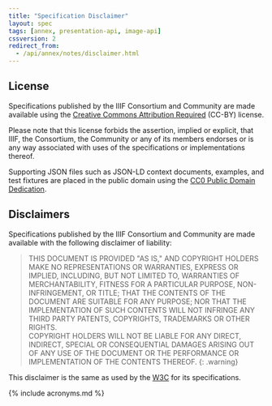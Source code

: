 ```yaml
---
title: "Specification Disclaimer"
layout: spec
tags: [annex, presentation-api, image-api]
cssversion: 2
redirect_from:
  - /api/annex/notes/disclaimer.html
---
```


## License

Specifications published by the IIIF Consortium and Community are made available using the [Creative Commons Attribution Required][cc-by] (CC-BY) license.

Please note that this license forbids the assertion, implied or explicit, that IIIF, the Consortium, the Community or any of its members endorses or is any way associated with uses of the specifications or implementations thereof.

Supporting JSON files such as JSON-LD context documents, examples, and test fixtures are placed in the public domain using the [CC0 Public Domain Dedication][cc0].

## Disclaimers

Specifications published by the IIIF Consortium and Community are made available with the following disclaimer of liability:

> THIS DOCUMENT IS PROVIDED "AS IS," AND COPYRIGHT HOLDERS MAKE NO REPRESENTATIONS OR WARRANTIES, EXPRESS OR IMPLIED, INCLUDING, BUT NOT LIMITED TO, WARRANTIES OF MERCHANTABILITY, FITNESS FOR A PARTICULAR PURPOSE, NON-INFRINGEMENT, OR TITLE; THAT THE CONTENTS OF THE DOCUMENT ARE SUITABLE FOR ANY PURPOSE; NOR THAT THE IMPLEMENTATION OF SUCH CONTENTS WILL NOT INFRINGE ANY THIRD PARTY PATENTS, COPYRIGHTS, TRADEMARKS OR OTHER RIGHTS.<br/>
  COPYRIGHT HOLDERS WILL NOT BE LIABLE FOR ANY DIRECT, INDIRECT, SPECIAL OR CONSEQUENTIAL DAMAGES ARISING OUT OF ANY USE OF THE DOCUMENT OR THE PERFORMANCE OR IMPLEMENTATION OF THE CONTENTS THEREOF.
{: .warning}

This disclaimer is the same as used by the [W3C][w3c] for its specifications.

[cc-by]: http://creativecommons.org/licenses/by/4.0/ "Creative Commons &mdash; Attribution 4.0 International"
[cc0]: https://creativecommons.org/publicdomain/zero/1.0/ "CC0 Public Domain Dedication"
[w3c]: http://www.w3.org/Consortium/Legal/2015/doc-license

{% include acronyms.md %}
